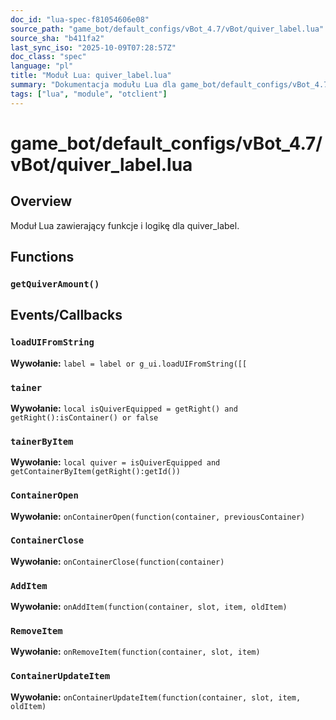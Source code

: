 ```yaml
---
doc_id: "lua-spec-f81054606e08"
source_path: "game_bot/default_configs/vBot_4.7/vBot/quiver_label.lua"
source_sha: "b411fa2"
last_sync_iso: "2025-10-09T07:28:57Z"
doc_class: "spec"
language: "pl"
title: "Moduł Lua: quiver_label.lua"
summary: "Dokumentacja modułu Lua dla game_bot/default_configs/vBot_4.7/vBot/quiver_label.lua"
tags: ["lua", "module", "otclient"]
---
```


# game_bot/default_configs/vBot_4.7/vBot/quiver_label.lua

## Overview

Moduł Lua zawierający funkcje i logikę dla quiver_label.

## Functions

### `getQuiverAmount()`

## Events/Callbacks

### `loadUIFromString`

**Wywołanie:** `label = label or g_ui.loadUIFromString([[`

### `tainer`

**Wywołanie:** `local isQuiverEquipped = getRight() and getRight():isContainer() or false`

### `tainerByItem`

**Wywołanie:** `local quiver = isQuiverEquipped and getContainerByItem(getRight():getId())`

### `ContainerOpen`

**Wywołanie:** `onContainerOpen(function(container, previousContainer)`

### `ContainerClose`

**Wywołanie:** `onContainerClose(function(container)`

### `AddItem`

**Wywołanie:** `onAddItem(function(container, slot, item, oldItem)`

### `RemoveItem`

**Wywołanie:** `onRemoveItem(function(container, slot, item)`

### `ContainerUpdateItem`

**Wywołanie:** `onContainerUpdateItem(function(container, slot, item, oldItem)`
